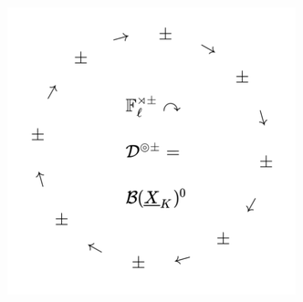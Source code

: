 
<!-- - DON'T LOSE YOUR WAY IN YOUR MIND

$$0\gt-\int_S(\text{Poincar$\acute{\text{e}}$ metric})=4\pi(1-g)$$

-->

<!--
$$\begin{gathered}
& & X & & \\
& \nearrow & & \searrow & \\
L^{\Box} \overset{\exists!}\dashrightarrow X \underset{Z}{\times} Y & & & & X \underset{Z}{\sqcup} Y \overset{\exists!}\dashrightarrow L^{\boxplus} \\
& \searrow & & \nearrow & \\
& & Y & &
\end{gathered}$$
-->

<!-- [![](http://github-profile-summary-cards.vercel.app/api/cards/productive-time?username=kokic&utcOffset=8)](https://github.com/kokic) -->

<img src="./hodge-theater-combinatorial-structure.svg">


<!-- - [𝕄𝕠𝕤𝕥 𝕌𝕤𝕖𝕕 𝕃𝕒𝕟𝕘𝕦𝕒𝕘𝕖𝕤](https://aster-readme.vercel.app/api/top-langs/?username=kokic&layout=compact&exclude_lang=html+javascript+stylus+css+cpp+java+ejs+python+c+shell) -->

<!--
<img align="right" width="30%" src="https://aster-readme.vercel.app/api/top-langs/?username=kokic&layout=compact&exclude_lang=html+javascript+stylus+css+cpp+java+ejs+python+c+shell" />
-->






